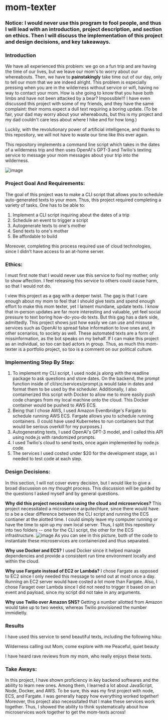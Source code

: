 # mom-texter

### Notice: I would never use this program to fool people, and thus I will lead with an introduction, project description, and section on ethics. Then I will discuss the implementation of this project and design decisions, and key takeaways.

### Introduction
We have all experienced this problem: we go on a fun trip and are having the time of our lives, but we leave our mom's to worry about our whereabouts. Then, we have to **painstakingly** take time out of our day, only to tell our mom that we are indeed alright. This problem is especially pressing when you are in the wilderness without service or wifi, having no way to contact your mom. How is she going to know that you have both limbs and have not been attacked by a bear? Impossible!!! I have even discussed this project with some of my friends, and they have the same complaint: their moms expect a dull text requiring a boring update. (To be fair, your dad may worry about your whereabouts, but this is my project and my dad couldn't care less about where I hike and for how long.)

Luckily, with the revolutionary power of artificial intelligence, and thanks to this repository, we will not have to waste our time like this ever again. 

This repository implements a command line script which takes in the dates of a wilderness trip and then uses OpenAI's GPT-3 and Twilio's texting service to message your mom messages about your trip into the wilderness. 

![image](https://github.com/hockeyiscool19/mom-texter/assets/65208198/65318104-6d91-4cb0-af24-1e1f7f0149f0)


### Project Goal And Requirements:
The goal of this project was to make a CLI script that allows you to schedule auto-generated texts to your mom. Thus, this project required completing a variety of tasks. One has to be able to:

1) Implement a CLI script inquiring about the dates of a trip
2) Schedule an event to trigger a script
3) Autogenerate texts to one's mother
4) Send texts to one's mother
5) Be affordable to build

Moreover, completing this process required use of cloud technologies, since I didn't have access to an at-home server. 

### Ethics: 
I must first note that I would never use this service to fool my mother, only to show affection. I feel releasing this service to others could cause harm, so that I would not do. 

I view this project as a gag with a deeper twist. The gag is that I care enough about my mom to feel that I should give texts and spend enough effort to make this mom texter, yet I lament mundane, update texts. I know that in-person updates are far more interesting and valuable, yet feel social pressure to text boring how-do-you-do texts. But this gag has a dark side, admittedly. This project shows just how easily we can use and missuse services such as OpenAI to spread false information to love ones and, in other scenarios, to society as well. These automated texts are a form of missinformation, as the bot speaks on my behalf. If I can make this project as an individual, so too can bad actors in group. Thus, as much this mom-texter is a portfolio project, so too is a comment on our political culture.

### Implementing Step By Step:
1) To implement my CLI script, I used node.js along with the readline package to ask questions and store dates. On the backend, the prompt function inside of cli/src/services/prompt.js would take in dates and format them to be used by the scheduler. Additionally, I also containerized this script with Docker to allow me to more easily push code changes from my local machine onto the cloud. This Docker container would be pushed to AWS ECS. 
2) Being that I chose AWS, I used Amazon Eventbridge's Fargate to schedule running AWS ECS. Fargate allows you to schedule running containers. (I could have used Kubernetes to run containers but that would be serious overkill for my purposes.) 
3) Autogenerating texts, I used OpenAI's GPT-3 model, and I called this API using node.js with randomized prompts.
4) I used Twilio's cloud to send texts, once again implemented by node.js code.
5) The services I used costed under $20 for the development stage, as I needed to test code at each step. 

### Design Decisions:
In this section, I will not cover every decision, but I would like to give a broad discussion on my thought process. This discussion will be guided by the questions I asked myself and by general questions. 

**Why did this project necessitate using the cloud and microservices?**
This project necessitated a microservice arquitechture, since there would have to a be a clear difference between the CLI script and running the ECS contianer at the alotted time. I could simply leave my computer running or have the time to spin up my own local server. Thus, I split this repository into two folders -- one for the CLI script, the other for the ECS infrastructure. 
![image](https://github.com/hockeyiscool19/mom-texter/assets/65208198/3ba07916-9d13-46ed-8ce4-7f032e73eed6)
As you can see in this picture, both of the code to instantiate these microservices are containerized and thus separated. 

**Why use Docker and ECS?**
I used Docker since it helped manage dependencies and provide a consistent run time environment locally and within the cloud. 

**Why use Fargate instead of EC2 or Lambda?**
I chose Fargate as opposed to EC2 since I only needed this message to send out at most once a day. Running an EC2 server would have costed a lot more than Fargate. Also, I chose Faraget over Lambda since I did not need to trigger it based on an event and payload, since my script did not take in any arguments.

**Why use Twilio over Amazon SNS?**
Getting a number allotted from Amazon would take up to two weeks, whereas Twilio provisioned the number immidietly. 

### Results
I have used this service to send beautiful texts, including the following hiku:

Wilderness calling out
Mom, come explore with me
Peaceful, quiet beauty

I have heard rave reviews from my mom, who really enjoys these texts. 

### Take Aways: 
In this project, I have shown proficiency in key backend softwares and the ability to learn new ones. Among them, I learned a lot about JavaScript, Node, Docker, and AWS. To be sure, this was my first project with node, ECS, and Fargate. I was generally happy how everything worked together! Moreover, this project also necessitated that I make these services work together. Thus, I showed the ability to think systematically about how microservices work together to get the mom-texts across!
